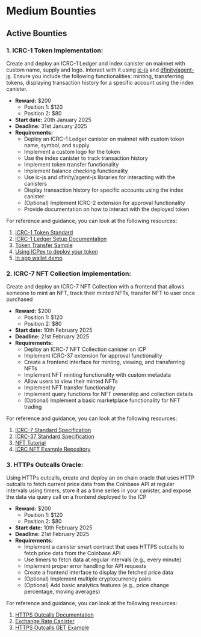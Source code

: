 # Medium Bounties

## Active Bounties

### 1. ICRC-1 Token Implementation: 
Create and deploy an ICRC-1 Ledger and index canister on mainnet 
with custom name, supply and logo. Interact with it using [ic-js](https://internetcomputer.org/docs/current/developer-docs/developer-tools/on-chain/ic-js) and 
[dfinity/agent-js](https://www.npmjs.com/package/@dfinity/agent). Ensure you include the following functionalities: minting, 
transferring tokens, displaying transaction history for a specific account 
using the index canister.
- **Reward:** $200
    - Position 1: $120
    - Position 2: $80 
- **Start date:** 20th January 2025
- **Deadline:** 31st January 2025
- **Requirements:**
  - Deploy an ICRC-1 Ledger canister on mainnet with custom token name, symbol, and supply
  - Implement a custom logo for the token
  - Use the index canister to track transaction history
  - Implement token transfer functionality
  - Implement balance checking functionality
  - Use ic-js and dfinity/agent-js libraries for interacting with the canisters
  - Display transaction history for specific accounts using the index canister
  - (Optional) Implement ICRC-2 extension for approval functionality
  - Provide documentation on how to interact with the deployed token

For reference and guidance, you can look at the following resources:
1. [ICRC-1 Token Standard](https://github.com/dfinity/ICRC-1/tree/main/standards/ICRC-1#icrc-1-token-standard)
2. [ICRC-1 Ledger Setup Documentation](https://internetcomputer.org/docs/current/developer-docs/defi/tokens/ledger/setup/icrc1_ledger_setup)
3. [Token Transfer Sample](https://internetcomputer.org/docs/current/references/samples/rust/token_transfer/)
4. [Using ICPex to deploy your token](https://icpex.org/createToken)
5. [In app wallet demo](https://github.com/Stephen-Kimoi/ICP-to-do-examples/tree/main/examples/in_app_wallet#building-an-in-app-wallet-on-the-internet-computer)

### 2. ICRC-7 NFT Collection Implementation: 
Create and deploy an ICRC-7 NFT Collection with a frontend that allows someone to mint an NFT, track their minted NFTs, transfer NFT to 
user once purchased
- **Reward:** $200
    - Position 1: $120
    - Position 2: $80 
- **Start date:** 10th February 2025
- **Deadline:** 21st February 2025
- **Requirements:**
  - Deploy an ICRC-7 NFT Collection canister on ICP
  - Implement ICRC-37 extension for approval functionality
  - Create a frontend interface for minting, viewing, and transferring NFTs
  - Implement NFT minting functionality with custom metadata
  - Allow users to view their minted NFTs
  - Implement NFT transfer functionality
  - Implement query functions for NFT ownership and collection details
  - (Optional) Implement a basic marketplace functionality for NFT trading

For reference and guidance, you can look at the following resources:
1. [ICRC-7 Standard Specification](https://github.com/dfinity/ICRC/blob/main/ICRCs/ICRC-7/ICRC-7.md)
2. [ICRC-37 Standard Specification](https://github.com/dfinity/ICRC/blob/main/ICRCs/ICRC-37/ICRC-37.md)
3. [NFT Tutorial](https://internetcomputer.org/docs/current/tutorials/developer-journey/level-5/5.4-NFT-tutorial)
4. [ICRC NFT Example Repository](https://github.com/PanIndustrial-Org/icrc_nft.mo)

### 3. HTTPs Outcalls Oracle: 
Using HTTPs outcalls, create and deploy an on chain oracle that  uses HTTP outcalls to fetch current price data from the Coinbase API at regular 
intervals using timers, store it as a time series in your canister, 
and expose the data via query call on a frontend deployed to the ICP
- **Reward:** $200
    - Position 1: $120
    - Position 2: $80 
- **Start date:** 10th February 2025
- **Deadline:** 21st February 2025
- **Requirements:**
  - Implement a canister smart contract that uses HTTPS outcalls to fetch price data from the Coinbase API
  - Use timers to fetch data at regular intervals (e.g., every minute)
  - Implement proper error handling for API requests
  - Create a frontend interface to display the fetched price data
  - (Optional) Implement multiple cryptocurrency pairs
  - (Optional) Add basic analytics features (e.g., price change percentage, moving averages)

For reference and guidance, you can look at the following resources:
1. [HTTPS Outcalls Documentation](https://internetcomputer.org/docs/current/developer-docs/smart-contracts/advanced-features/https-outcalls/https-outcalls-how-to-use)
2. [Exchange Rate Canister](https://github.com/dfinity/exchange-rate-canister)
3. [HTTPS Outcalls GET Example](https://internetcomputer.org/docs/current/developer-docs/smart-contracts/advanced-features/https-outcalls/https-outcalls-get#get-example)